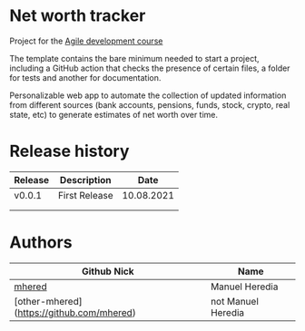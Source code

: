 # Net worth tracker

Project for the [Agile development course](https://jj.github.io/curso-tdd)

The template contains the bare minimum needed to start a project, including a 
GitHub action that checks the presence of certain files, a folder for tests and 
another for documentation.

Personalizable web app to automate the collection of updated information from 
different sources (bank accounts, pensions, funds, stock, crypto, real state, etc) 
to generate estimates of net worth over time.


# Release history
| Release | Description   | Date       |
| ------- | ------------- | ---------- |
| v0.0.1  | First Release | 10.08.2021 |
|         |               |            |
|         |               |            |

# Authors

| Github Nick                                 | Name                  |
| ------------------------------------------- | --------------------- |
| [mhered](https://github.com/mhered)         | Manuel Heredia        |
| [other-mhered] (https://github.com/mhered)  | not Manuel Heredia    |
